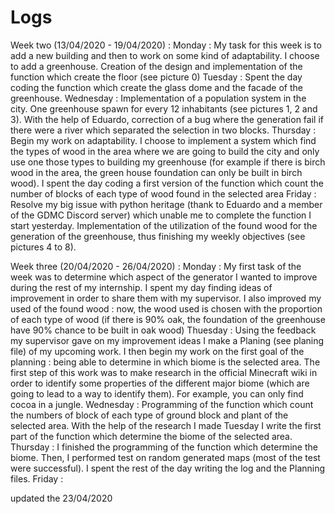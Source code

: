 # Logs 

Week two (13/04/2020 - 19/04/2020) :
Monday : My task for this week is to add a new building and then to work on some kind of adaptability. I choose to add a greenhouse. Creation of the design and implementation of the function which create the floor (see picture 0) 
Tuesday : Spent the day coding the function which create the glass dome and the facade of the greenhouse. 
Wednesday : Implementation of a population system in the city. One greenhouse spawn for every 12 inhabitants (see pictures 1, 2 and 3). With the help of Eduardo, correction of a bug where the generation fail if there were a river which separated the selection in two blocks.
Thursday : Begin my work on adaptability. I choose to implement a system which find the types of wood in the area where we are going to build the city and only use one those types to building my greenhouse (for example if there is birch wood in the area, the green house foundation can only be built in birch wood). I spent the day coding a first version of the function which count the number of blocks of each type of wood found in the selected area 
Friday : Resolve my big issue with python heritage (thank to Eduardo and a member of the GDMC Discord server) which unable me to complete the function I start yesterday. Implementation of the utilization of the found wood for the generation of the greenhouse, thus finishing my weekly objectives (see pictures 4 to 8).

Week three (20/04/2020 - 26/04/2020) :
Monday : My first task of the week was to determine which aspect of the generator I wanted to improve during the rest of my internship. I spent my day finding ideas of improvement in order to share them with my supervisor. I also improved my used of the found wood : now, the wood used is chosen with the proportion of each type of wood (if there is 90% oak, the foundation of the greenhouse have 90% chance to be built in oak wood)
Thuesday : Using the feedback my supervisor gave on my improvement ideas I make a Planing (see planing file) of my upcoming work. I then begin my work on the first goal of the planning : being able to determine in which biome is the selected area. The first step of this work was to make research in the official Minecraft wiki in order to identify some properties of the different major biome (which are going to lead to a way to identify them). For example, you can only find cocoa in a jungle.
Wednesday : Programming of the function which count the numbers of block of each type of ground block and plant of the selected area. With the help of the research I made Tuesday I write the first part of the function which determine the biome of the selected area.
Thursday : I finished the programming of the function which determine the biome. Then, I performed test on random generated maps (most of the test were successful). I spent the rest of the day writing the log and the Planning files.
Friday :

updated the 23/04/2020 

